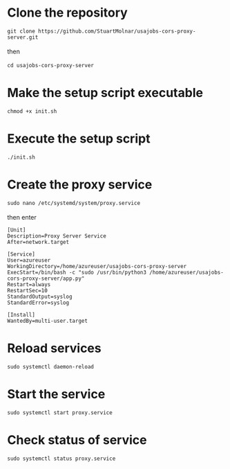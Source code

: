 # Clone the repository
```git clone https://github.com/StuartMolnar/usajobs-cors-proxy-server.git```<br><br>
then<br><br>
```cd usajobs-cors-proxy-server```

# Make the setup script executable
```chmod +x init.sh```

# Execute the setup script
```./init.sh```

# Create the proxy service
```sudo nano /etc/systemd/system/proxy.service```
<br><br>then enter<br>

``` proxy.service
[Unit]
Description=Proxy Server Service
After=network.target

[Service]
User=azureuser
WorkingDirectory=/home/azureuser/usajobs-cors-proxy-server
ExecStart=/bin/bash -c "sudo /usr/bin/python3 /home/azureuser/usajobs-cors-proxy-server/app.py"
Restart=always
RestartSec=10
StandardOutput=syslog
StandardError=syslog

[Install]
WantedBy=multi-user.target
```

# Reload services
```sudo systemctl daemon-reload```

# Start the service
```sudo systemctl start proxy.service```

# Check status of service
```sudo systemctl status proxy.service```

